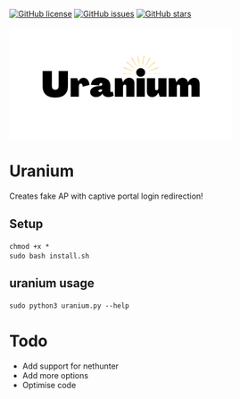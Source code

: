 [![GitHub license](https://img.shields.io/github/license/cr4sh-me/uranium)](https://github.com/cr4sh-me/uranium/blob/main/LICENSE)
[![GitHub issues](https://img.shields.io/github/issues/cr4sh-me/uranium)](https://github.com/cr4sh-me/uranium/issues)
[![GitHub stars](https://img.shields.io/github/stars/cr4sh-me/uranium)](https://github.com/cr4sh-me/uranium/stargazers)

[<p align="left"><img src="https://github.com/cr4sh-me/uranium/blob/main/uranium_logo.png" /></p>](https://github.com/cr4sh-me/uranium/blob/main/uranium_logo.png)

# Uranium
Creates fake AP with captive portal login redirection!

## Setup
`chmod +x *`  
`sudo bash install.sh`

## uranium usage
`sudo python3 uranium.py --help`

# Todo

+ Add support for nethunter
+ Add more options
+ Optimise code


